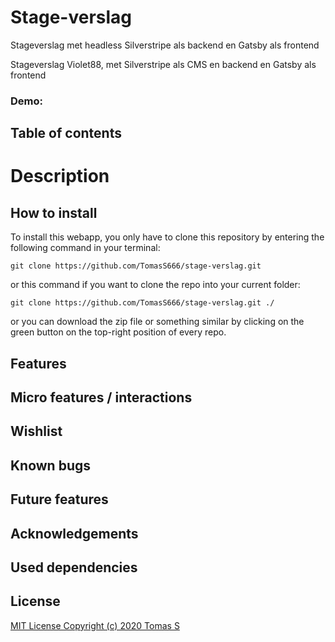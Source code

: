 # Stage-verslag
Stageverslag met headless Silverstripe als backend en Gatsby als frontend

Stageverslag Violet88, met Silverstripe als CMS en backend en Gatsby als frontend

### Demo: 

## Table of contents

# Description


## How to install
To install this webapp, you only have to clone this repository by entering the following command in your terminal:

```git clone https://github.com/TomasS666/stage-verslag.git```

or this command if you want to clone the repo into your current folder:

```git clone https://github.com/TomasS666/stage-verslag.git ./```

or you can download the zip file or something similar by clicking on the green button on the top-right position of every repo.


## Features

## Micro features / interactions

## Wishlist

## Known bugs

## Future features

## Acknowledgements

## Used dependencies

## License

[MIT License Copyright (c) 2020 Tomas S](https://github.com/TomasS666/stage-verslag/blob/master/LICENSE)

